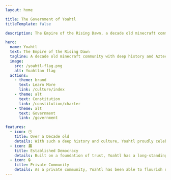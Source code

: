 ```yaml
---
layout: home

title: The Government of Yoahtl
titleTemplate: false

description: The Empire of the Rising Dawn, a decade old minecraft community with deep history and Aztec influences.

hero:
  name: Yoahtl
  text: The Empire of the Rising Dawn
  tagline: A decade old minecraft community with deep history and Aztec influences.
  image:
    src: /yoahtl-flag.png
    alt: Yoahtlan flag
  actions:
    - theme: brand
      text: Learn More
      link: /culture/index
    - theme: alt
      text: Constitution
      link: /constitution/charter
    - theme: alt
      text: Government
      link: /government

features:
  - icon: 🕐
    title: Over a Decade old
    details: With such a deep history and culture, Yoahtl proudly celebrates and promotes it through the cities we build and the allies we make.
  - icon: 🏛️
    title: Established Democracy
    details: Built on a foundation of trust, Yoahtl has a long-standing tradition of democracy and mutual cooperation without fail.
  - icon: 🔒
    title: Private Community
    details: As a private community, Yoahtl has been able to flourish not only as a nation, but a group of friends.
---
```

